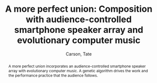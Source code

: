 --- 
title: "A more perfect union: Composition with audience-controlled smartphone speaker array and evolutionary computer music" 
abstract: "A more perfect union incorporates an audience-controlled smartphone speaker array with evolutionary computer music. A genetic algorithm drives the work and the performance practice that the audience follows." 
address: "Berlin" 
author: "Carson, Tate"
webAuthor: "Tate Carson" 
booktitle: "Proceedings of the International Web Audio Conference" 
editor: "Monschke, Jan and Guttandin, Christoph and Schnell, Norbert and Jenkinson, Thomas and Schaedler, Jack" 
month: "September"
pages: "" 
publisher: "TU Berlin" 
series: "WAC '18"
track: "Paper"  
year: "2018" 
id: "2018_3" 
tags: year2018
media: none 
pdflink: /_data/papers/pdf/2018/2018_3.pdf
ISSN: 2663-5844
---